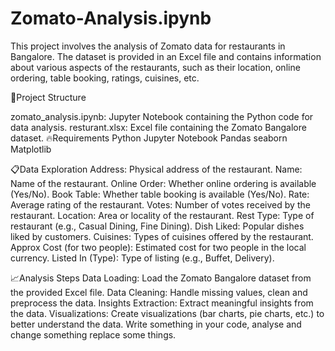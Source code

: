 # Zomato-Analysis.ipynb

This project involves the analysis of Zomato data for restaurants in Bangalore. 
The dataset is provided in an Excel file and contains information about various aspects of the restaurants, 
such as their location, online ordering, table booking, ratings, cuisines, etc.


🍄Project Structure

zomato_analysis.ipynb: Jupyter Notebook containing the Python code for data analysis.
resturant.xlsx: Excel file containing the Zomato Bangalore dataset.
🔥Requirements
Python
Jupyter Notebook
Pandas
seaborn 
Matplotlib

📋Data Exploration
Address: Physical address of the restaurant.
Name: Name of the restaurant.
Online Order: Whether online ordering is available (Yes/No).
Book Table: Whether table booking is available (Yes/No).
Rate: Average rating of the restaurant.
Votes: Number of votes received by the restaurant.
Location: Area or locality of the restaurant.
Rest Type: Type of restaurant (e.g., Casual Dining, Fine Dining).
Dish Liked: Popular dishes liked by customers.
Cuisines: Types of cuisines offered by the restaurant.
Approx Cost (for two people): Estimated cost for two people in the local currency.
Listed In (Type): Type of listing (e.g., Buffet, Delivery).

📈Analysis Steps
Data Loading: Load the Zomato Bangalore dataset from the provided Excel file.
Data Cleaning: Handle missing values, clean and preprocess the data.
Insights Extraction: Extract meaningful insights from the data.
Visualizations: Create visualizations (bar charts, pie charts, etc.) to better understand the data. Write something in your code, analyse and change something replace some things.

